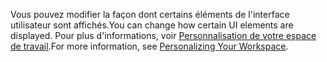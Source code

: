 <span data-ttu-id="44710-101">Vous pouvez modifier la façon dont certains éléments de l'interface utilisateur sont affichés.</span><span class="sxs-lookup"><span data-stu-id="44710-101">You can change how certain UI elements are displayed.</span></span> <span data-ttu-id="44710-102">Pour plus d'informations, voir [Personnalisation de votre espace de travail](../ui-personalization-user.md).</span><span class="sxs-lookup"><span data-stu-id="44710-102">For more information, see [Personalizing Your Workspace](../ui-personalization-user.md).</span></span>
